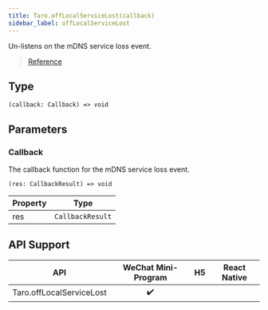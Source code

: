 ```yaml
---
title: Taro.offLocalServiceLost(callback)
sidebar_label: offLocalServiceLost
---
```


Un-listens on the mDNS service loss event.

> [Reference](https://developers.weixin.qq.com/miniprogram/dev/api/network/mdns/wx.offLocalServiceLost.html)

## Type

```tsx
(callback: Callback) => void
```

## Parameters

### Callback

The callback function for the mDNS service loss event.

```tsx
(res: CallbackResult) => void
```

<table>
  <thead>
    <tr>
      <th>Property</th>
      <th>Type</th>
    </tr>
  </thead>
  <tbody>
    <tr>
      <td>res</td>
      <td><code>CallbackResult</code></td>
    </tr>
  </tbody>
</table>

## API Support

|           API            | WeChat Mini-Program | H5 | React Native |
|:------------------------:|:-------------------:|:--:|:------------:|
| Taro.offLocalServiceLost |         ✔️          |    |              |
